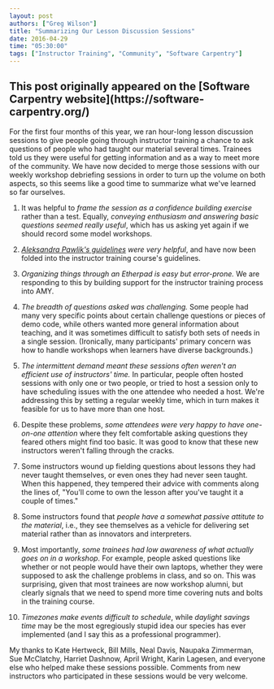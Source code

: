 ```yaml
---
layout: post
authors: ["Greg Wilson"]
title: "Summarizing Our Lesson Discussion Sessions"
date: 2016-04-29
time: "05:30:00"
tags: ["Instructor Training", "Community", "Software Carpentry"]
---
```


<h2>This post originally appeared on the [Software Carpentry website](https://software-carpentry.org/)</h2>

For the first four months of this year, we ran hour-long lesson
discussion sessions to give people going through instructor training a
chance to ask questions of people who had taught our material several
times.  Trainees told us they were useful for getting information and
as a way to meet more of the community.  We have now decided to merge
those sessions with our weekly workshop debriefing sessions in order
to turn up the volume on both aspects, so this seems like a good time
to summarize what we've learned so far ourselves.

1.  It was helpful to *frame the session as a confidence building
    exercise* rather than a test.  Equally, *conveying enthusiasm and
    answering basic questions seemed really useful*, which has us
    asking yet again if we should record some model workshops.

1.  *[Aleksandra Pawlik's
    guidelines](https://github.com/swcarpentry/board/issues/72#issuecomment-190284557)
    were very helpful*, and have now been folded into the instructor
    training course's guidelines.

1.  *Organizing things through an Etherpad is easy but error-prone.*
    We are responding to this by building support for the instructor
    training process into AMY.

1.  *The breadth of questions asked was challenging.* Some people had
    many very specific points about certain challenge questions or
    pieces of demo code, while others wanted more general information
    about teaching, and it was sometimes difficult to satisfy both
    sets of needs in a single session.  (Ironically, many
    participants' primary concern was how to handle workshops when
    learners have diverse backgrounds.)

1.  *The intermittent demand meant these sessions often weren't an
    efficient use of instructors' time.* In particular, people often
    hosted sessions with only one or two people, or tried to host a
    session only to have scheduling issues with the one attendee who
    needed a host.  We're addressing this by setting a regular weekly
    time, which in turn makes it feasible for us to have more than one
    host.

1.  Despite these problems, *some attendees were very happy to have
    one-on-one attention* where they felt comfortable asking questions
    they feared others might find too basic.  It was good to know that
    these new instructors weren't falling through the cracks.

1.  Some instructors wound up fielding questions about lessons they
    had never taught themselves, or even ones they had never seen
    taught.  When this happened, they tempered their advice with
    comments along the lines of, "You'll come to own the lesson after
    you've taught it a couple of times."

1.  Some instructors found that *people have a somewhat passive
    attitute to the material*, i.e., they see themselves as a vehicle
    for delivering set material rather than as innovators and
    interpreters.

1.  Most importantly, *some trainees had low awareness of what
    actually goes on in a workshop*.  For example, people asked
    questions like whether or not people would have their own laptops,
    whether they were supposed to ask the challenge problems in class,
    and so on.  This was surprising, given that most trainees are now
    workshop alumni, but clearly signals that we need to spend more
    time covering nuts and bolts in the training course.

1.  *Timezones make events difficult to schedule*, while *daylight
    savings time* may be the most egregiously stupid idea our species
    has ever implemented (and I say this as a professional
    programmer).

My thanks to Kate Hertweck, Bill Mills, Neal Davis, Naupaka Zimmerman,
Sue McClatchy, Harriet Dashnow, April Wright, Karin Lagesen, and
everyone else who helped make these sessions possible.  Comments from
new instructors who participated in these sessions would be very
welcome.
